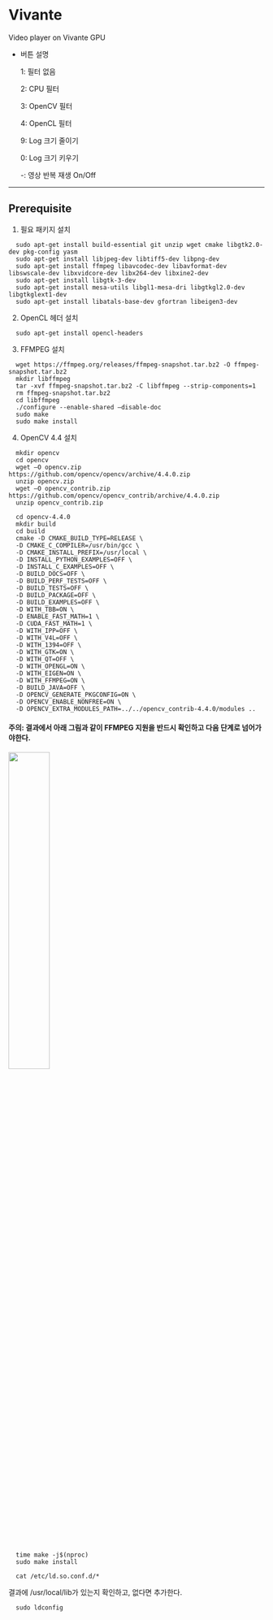 # Vivante
  Video player on Vivante GPU
  
  + 버튼 설명
  
    1: 필터 없음
    
    2: CPU 필터
    
    3: OpenCV 필터
    
    4: OpenCL 필터
    
    9: Log 크기 줄이기
    
    0: Log 크기 키우기
    
    -: 영상 반복 재생 On/Off
    
--------------------
## Prerequisite
1. 필요 패키지 설치
```
  sudo apt-get install build-essential git unzip wget cmake libgtk2.0-dev pkg-config yasm 
  sudo apt-get install libjpeg-dev libtiff5-dev libpng-dev 
  sudo apt-get install ffmpeg libavcodec-dev libavformat-dev libswscale-dev libxvidcore-dev libx264-dev libxine2-dev 
  sudo apt-get install libgtk-3-dev  
  sudo apt-get install mesa-utils libgl1-mesa-dri libgtkgl2.0-dev libgtkglext1-dev 
  sudo apt-get install libatals-base-dev gfortran libeigen3-dev 
```

2. OpenCL 헤더 설치
```
  sudo apt-get install opencl-headers
```

3. FFMPEG 설치
```
  wget https://ffmpeg.org/releases/ffmpeg-snapshot.tar.bz2 -O ffmpeg-snapshot.tar.bz2 
  mkdir libffmpeg 
  tar -xvf ffmpeg-snapshot.tar.bz2 -C libffmpeg --strip-components=1 
  rm ffmpeg-snapshot.tar.bz2 
  cd libffmpeg 
  ./configure --enable-shared –disable-doc 
  sudo make  
  sudo make install 
```

4. OpenCV 4.4 설치
```
  mkdir opencv
  cd opencv 
  wget –O opencv.zip https://github.com/opencv/opencv/archive/4.4.0.zip 
  unzip opencv.zip 
  wget –O opencv_contrib.zip https://github.com/opencv/opencv_contrib/archive/4.4.0.zip 
  unzip opencv_contrib.zip 
```

```
  cd opencv-4.4.0 
  mkdir build 
  cd build 
  cmake -D CMAKE_BUILD_TYPE=RELEASE \ 
  -D CMAKE_C_COMPILER=/usr/bin/gcc \ 
  -D CMAKE_INSTALL_PREFIX=/usr/local \ 
  -D INSTALL_PYTHON_EXAMPLES=OFF \ 
  -D INSTALL_C_EXAMPLES=OFF \ 
  -D BUILD_DOCS=OFF \ 
  -D BUILD_PERF_TESTS=OFF \ 
  -D BUILD_TESTS=OFF \ 
  -D BUILD_PACKAGE=OFF \ 
  -D BUILD_EXAMPLES=OFF \ 
  -D WITH_TBB=ON \ 
  -D ENABLE_FAST_MATH=1 \ 
  -D CUDA_FAST_MATH=1 \ 
  -D WITH_IPP=OFF \ 
  -D WITH_V4L=OFF \ 
  -D WITH_1394=OFF \ 
  -D WITH_GTK=ON \ 
  -D WITH_QT=OFF \ 
  -D WITH_OPENGL=ON \ 
  -D WITH_EIGEN=ON \ 
  -D WITH_FFMPEG=ON \ 
  -D BUILD_JAVA=OFF \ 
  -D OPENCV_GENERATE_PKGCONFIG=ON \ 
  -D OPENCV_ENABLE_NONFREE=ON \ 
  -D OPENCV_EXTRA_MODULES_PATH=../../opencv_contrib-4.4.0/modules .. 
```
#### 주의: 결과에서 아래 그림과 같이 FFMPEG 지원을 반드시 확인하고 다음 단계로 넘어가야한다. 
<img src="https://user-images.githubusercontent.com/14997644/100328431-dae4c300-300f-11eb-8f0c-964ffcd11bf0.png" width="40%"></img>

```
  time make -j$(nproc)
  sudo make install
```

```
  cat /etc/ld.so.conf.d/*
```
결과에 /usr/local/lib가 있는지 확인하고, 없다면 추가한다.
```
  sudo ldconfig
```
